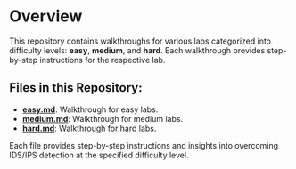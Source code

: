 # Overview

This repository contains walkthroughs for various labs categorized into difficulty levels: **easy**, **medium**, and **hard**. Each walkthrough provides step-by-step instructions for the respective lab.

## Files in this Repository:
- **[easy.md](./easy.md)**: Walkthrough for easy labs.
- **[medium.md](./medium.md)**: Walkthrough for medium labs.
- **[hard.md](./hard.md)**: Walkthrough for hard labs.

Each file provides step-by-step instructions and insights into overcoming IDS/IPS detection at the specified difficulty level.
